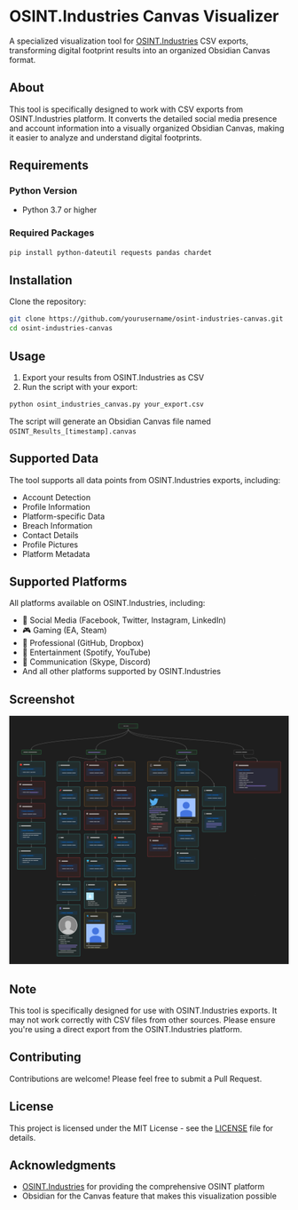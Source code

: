 # OSINT.Industries Canvas Visualizer

A specialized visualization tool for [OSINT.Industries](https://osint.industries) CSV exports, transforming digital footprint results into an organized Obsidian Canvas format.

## About

This tool is specifically designed to work with CSV exports from OSINT.Industries platform. It converts the detailed social media presence and account information into a visually organized Obsidian Canvas, making it easier to analyze and understand digital footprints.

## Requirements

### Python Version
- Python 3.7 or higher

### Required Packages
```bash
pip install python-dateutil requests pandas chardet
```

## Installation

Clone the repository:
```bash
git clone https://github.com/yourusername/osint-industries-canvas.git
cd osint-industries-canvas
```

## Usage

1. Export your results from OSINT.Industries as CSV
2. Run the script with your export:
```bash
python osint_industries_canvas.py your_export.csv
```

The script will generate an Obsidian Canvas file named `OSINT_Results_[timestamp].canvas`

## Supported Data

The tool supports all data points from OSINT.Industries exports, including:
- Account Detection
- Profile Information
- Platform-specific Data
- Breach Information
- Contact Details
- Profile Pictures
- Platform Metadata

## Supported Platforms

All platforms available on OSINT.Industries, including:
- 📱 Social Media (Facebook, Twitter, Instagram, LinkedIn)
- 🎮 Gaming (EA, Steam)
- 💼 Professional (GitHub, Dropbox)
- 🎵 Entertainment (Spotify, YouTube)
- 💬 Communication (Skype, Discord)
- And all other platforms supported by OSINT.Industries

## Screenshot

![Screenshot](Example.png)


## Note

This tool is specifically designed for use with OSINT.Industries exports. It may not work correctly with CSV files from other sources. Please ensure you're using a direct export from the OSINT.Industries platform.

## Contributing

Contributions are welcome! Please feel free to submit a Pull Request.

## License

This project is licensed under the MIT License - see the [LICENSE](LICENSE) file for details.

## Acknowledgments

- [OSINT.Industries](https://osint.industries) for providing the comprehensive OSINT platform
- Obsidian for the Canvas feature that makes this visualization possible
